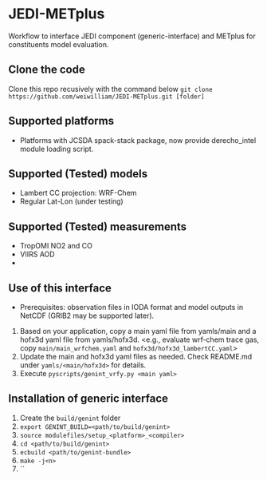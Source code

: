 # JEDI-METplus
Workflow to interface JEDI component (generic-interface) and METplus for constituents model evaluation.

## Clone the code
Clone this repo recusively with the command below
`git clone https://github.com/weiwilliam/JEDI-METplus.git [folder]`

## Supported platforms
* Platforms with JCSDA spack-stack package, now provide derecho_intel module loading script.

## Supported (Tested) models 
* Lambert CC projection: WRF-Chem
* Regular Lat-Lon (under testing)

## Supported (Tested) measurements
* TropOMI NO2 and CO
* VIIRS AOD
* 

## Use of this interface
* Prerequisites: observation files in IODA format and model outputs in NetCDF (GRIB2 may be supported later).
1. Based on your application, copy a main yaml file from yamls/main and a hofx3d yaml file from yamls/hofx3d.
   <e.g., evaluate wrf-chem trace gas, copy `main/main_wrfchem.yaml` and `hofx3d/hofx3d_lambertCC.yaml`>
2. Update the main and hofx3d yaml files as needed. Check README.md under `yamls/<main/hofx3d>` for details.
3. Execute `pyscripts/genint_vrfy.py <main yaml>`

## Installation of generic interface
1. Create the `build/genint` folder
2. `export GENINT_BUILD=<path/to/build/genint>`
3. `source modulefiles/setup_<platform>_<compiler>`
4. `cd <path/to/build/genint>`
5. `ecbuild <path/to/genint-bundle>`
6. `make -j<n>`
7. ``
